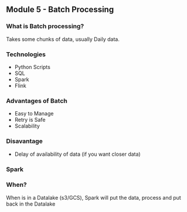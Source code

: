 ## Module 5 - Batch Processing

### What is Batch processing?
Takes some chunks of data, usually Daily data.

### Technologies
- Python Scripts
- SQL
- Spark
- Flink

### Advantages of Batch
- Easy to Manage
- Retry is Safe
- Scalability

### Disavantage
- Delay of availability of data (if you want closer data)

### Spark 

### When?
When is in a Datalake (s3/GCS), Spark will put the data, process and put back in the Datalake

